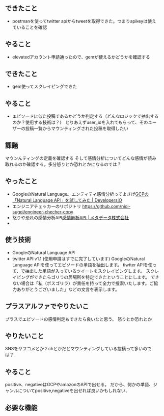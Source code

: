 ## できたこと
- postmanを使ってtwitter apiからtweetを取得できた。つまりapikeyは使えていることを確認

## やること
- elevatedアカウント申請通ったので、gemが使えるかどうかを確認する

## できたこと
- gem使ってスクレイピングできた

## やること
- エピソードに似た投稿であるかどうか判定する（どんなロジックで抽出するのか？使用する技術は？）
とりあえずuser_idを入れてもらって、そのユーザーの投稿一覧からマウンティングされた投稿を取得したい

## 課題
マウンんティングの定義を確認する
そして感情分析についてどんな感情が読み取れるのか確認する。多分怒りとか恐れとかになるのでは？

## やったこと
- GoogleのNatural Language。エンティティ感情分析ってよさげ[GCPの「Natural Language API」を試してみた \| DevelopersIO](https://dev.classmethod.jp/articles/yoshim_gcp_natural-language-api/)
- エンジニアチェッカーのリポジトリ https://github.com/nioi-sugoi/engineer-checher-copy
- 怒りや恐れの感情分析API[感情解析API \| メタデータ株式会社](https://metadata.co.jp/apis/emotion-analyzer.html)
- 

## 使う技術
- GoogleのNatural Language API
- twitter API v1.1 (使用申請はすでに完了しています)
GoogleのNatural Language APIを使ってエピソードの単語を抽出します。
tiwtter APIを使って、で抽出した単語が入っているツイートをスクレイピングします。
スクレイピングができたらゴリラの居場所を特定できたということにします。
できない場合は「私（ボスゴリラ）が責任を持って全力で捜索いたします。ご協力ありがとうございました」などの文言を表示します。



## プラスアルファでやりたいこ
プラスでエピソードの感情判定もできたら良いなと思う。
怒りとか恐れとか

## やりたいこと
SNSをヤフコメとか２chとかだとマウンティングしている投稿って多いのでは？

## やること
positive、negativeはGCPやamazonのAPIで出せる。
だから、何かの単語、ジャンルについてpositive,negativeを出せれば良いかもしれない、

## 必要な機能

